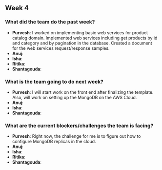 ## Week 4

### What did the team do the past week?
* **Purvesh**: I worked on implementing basic web services for product catalog domain. Implemented web services including get products by id and category and by pagination in the database. Created a document for the web services request/response samples.
* **Anuj**: 
* **Isha**:
* **Ritika**:
* **Shantagouda**:

### What is the team going to do next week?
* **Purvesh**: I will start work on the front end after finalizing the template. Also, will work on setting up the MongoDB on the AWS Cloud.
* **Anuj**:
* **Isha**:
* **Shantagouda**:

### What are the current blockers/challenges the team is facing?
* **Purvesh**: Right now, the challenge for me is to figure out how to configure MongoDB replicas in the cloud.
* **Anuj**:
* **Isha**:
* **Ritika**:
* **Shantagouda**:

